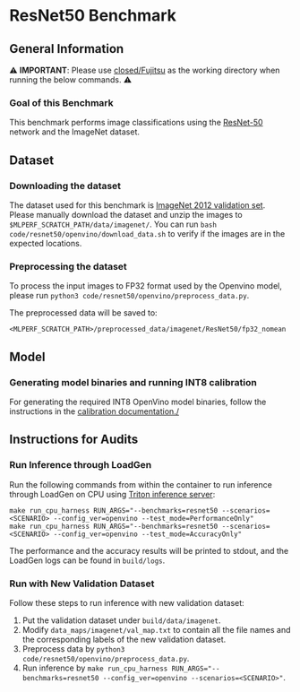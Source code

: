 # ResNet50 Benchmark

## General Information

:warning: **IMPORTANT**: Please use [closed/Fujitsu](closed/Fujitsu) as the working directory when
running the below commands. :warning:

### Goal of this Benchmark

This benchmark performs image classifications using the [ResNet-50](https://arxiv.org/abs/1512.03385) network and the ImageNet dataset.

## Dataset

### Downloading the dataset

The dataset used for this benchmark is [ImageNet 2012 validation set](http://www.image-net.org/challenges/LSVRC/2012/). Please manually download the dataset and unzip the images to `$MLPERF_SCRATCH_PATH/data/imagenet/`. You can run `bash code/resnet50/openvino/download_data.sh` to verify if the images are in the expected locations.

### Preprocessing the dataset
To process the input images to FP32 format used by the Openvino model, please run `python3 code/resnet50/openvino/preprocess_data.py`.

The preprocessed data will be saved to:

```
<MLPERF_SCRATCH_PATH>/preprocessed_data/imagenet/ResNet50/fp32_nomean
```

## Model

### Generating model binaries and running INT8 calibration

For generating the required INT8 OpenVino model binaries, follow the instructions in the [calibration documentation./](../../../calibration_triton_cpu/OpenVINO/resnet50/README.md) 

## Instructions for Audits

### Run Inference through LoadGen

Run the following commands from within the container to run inference through LoadGen on CPU using [Triton inference server](https://github.com/triton-inference-server/server):

```
make run_cpu_harness RUN_ARGS="--benchmarks=resnet50 --scenarios=<SCENARIO> --config_ver=openvino --test_mode=PerformanceOnly"
make run_cpu_harness RUN_ARGS="--benchmarks=resnet50 --scenarios=<SCENARIO> --config_ver=openvino --test_mode=AccuracyOnly"
```

The performance and the accuracy results will be printed to stdout, and the LoadGen logs can be found in `build/logs`.

### Run with New Validation Dataset

Follow these steps to run inference with new validation dataset:

1. Put the validation dataset under `build/data/imagenet`.
2. Modify `data_maps/imagenet/val_map.txt` to contain all the file names and the corresponding labels of the new validation dataset.
3. Preprocess data by `python3 code/resnet50/openvino/preprocess_data.py`.
4. Run inference by `make run_cpu_harness RUN_ARGS="--benchmarks=resnet50 --config_ver=openvino --scenarios=<SCENARIO>"`.
